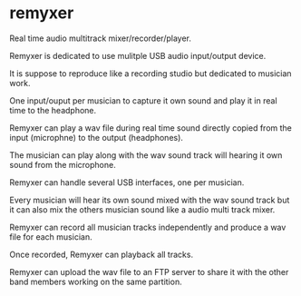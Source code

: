 # remyxer
Real time audio multitrack mixer/recorder/player.

Remyxer is dedicated to use mulitple USB audio input/output device.

It is suppose to reproduce like a recording studio but dedicated to musician work.

One input/ouput per musician to capture it own sound and play it in real time to the headphone.

Remyxer can play a wav file during real time sound directly copied from the input (microphne) to the output (headphones).

The musician can play along with the wav sound track will hearing it own sound from the microphone.

Remyxer can handle several USB interfaces, one per musician.

Every musician will hear its own sound mixed with the wav sound track but it can also mix the others musician sound like a audio multi track mixer.

Remyxer can record all musician tracks independently and produce a wav file for each musician.

Once recorded, Remyxer can playback all tracks.

Remyxer can upload the wav file to an FTP server to share it with the other band members working on the same partition.

